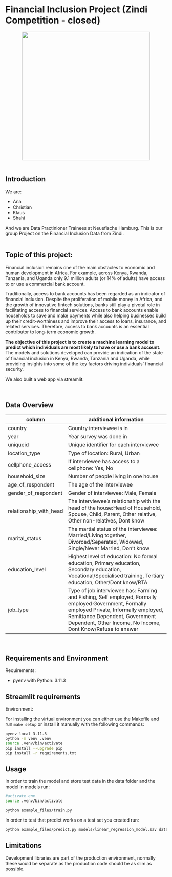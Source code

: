 # Financial Inclusion Project (Zindi Competition - closed)

<div id="header" align="center">
  <img src= 'https://media.giphy.com/media/3oKIPEqDGUULpEU0aQ/giphy.gif' width=400>
</div>

<br>

## Introduction
We are:
* Ana 
* Christian 
* Klaus
* Shahi
  
And we are Data Practinioner Trainees at Neuefische Hamburg. 
This is our group Project on the Financial Inclusion Data from Zindi.  
<br>

## Topic of this project:

Financial inclusion remains one of the main obstacles to economic and human development in Africa. For example, across Kenya, Rwanda, Tanzania, and Uganda only 9.1 million adults (or 14% of adults) have access to or use a commercial bank account.

Traditionally, access to bank accounts has been regarded as an indicator of financial inclusion. Despite the proliferation of mobile money in Africa, and the growth of innovative fintech solutions, banks still play a pivotal role in facilitating access to financial services. Access to bank accounts enable households to save and make payments while also helping businesses build up their credit-worthiness and improve their access to loans, insurance, and related services. Therefore, access to bank accounts is an essential contributor to long-term economic growth.

__The objective of this project is to create a machine learning model to predict which individuals are most likely to have or use a bank account.__ The models and solutions developed can provide an indication of the state of financial inclusion in Kenya, Rwanda, Tanzania and Uganda, while providing insights into some of the key factors driving individuals’ financial security.

We also built a web app via streamlit.

<br>

## Data Overview

| column | additional information |
|--------|------------------------|
| country | Country interviewee is in |
| year | Year survey was done in  |
| uniqueid | Unique identifier for each interviewee | 
| location_type | Type of location: Rural, Urban |
| cellphone_access | If interviewee has access to a cellphone: Yes, No |
| household_size | Number of people living in one house |
| age_of_respondent | The age of the interviewee |
| gender_of_respondent | Gender of interviewee: Male, Female | 
| relationship_with_head | The interviewee’s relationship with the head of the house:Head of Household, Spouse, Child, Parent, Other relative, Other non-relatives, Dont know |
| marital_status | The martial status of the interviewee: Married/Living together, Divorced/Seperated, Widowed, Single/Never Married, Don’t know |
| education_level | Highest level of education: No formal education, Primary education, Secondary education, Vocational/Specialised training, Tertiary education, Other/Dont know/RTA |
| job_type | Type of job interviewee has: Farming and Fishing, Self employed, Formally employed Government, Formally employed Private, Informally employed, Remittance Dependent, Government Dependent, Other Income, No Income, Dont Know/Refuse to answer |

<br>

## Requirements and Environment

Requirements:
- pyenv with Python: 3.11.3

Streamlit requirements
- 

Environment: 

For installing the virtual environment you can either use the Makefile and run `make setup` or install it manually with the following commands: 

```Bash
pyenv local 3.11.3
python -m venv .venv
source .venv/bin/activate
pip install --upgrade pip
pip install -r requirements.txt
```

## Usage

In order to train the model and store test data in the data folder and the model in models run:

```bash
#activate env
source .venv/bin/activate

python example_files/train.py  
```

In order to test that predict works on a test set you created run:

```bash
python example_files/predict.py models/linear_regression_model.sav data/X_test.csv data/y_test.csv
```

## Limitations

Development libraries are part of the production environment, normally these would be separate as the production code should be as slim as possible.

